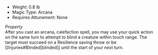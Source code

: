 - Weight: 0.8 lb
- Magic Type: Arcana
- Requires Attunement: None
 
_Property_  
After you cast an arcana, calefaction spell, you may use your quick action on the same turn to attempt to blind a creature within touch range. The target must succeed on a Resilience saving throw or be [[Injuries#Blinded|blinded]] until the start of your next turn.